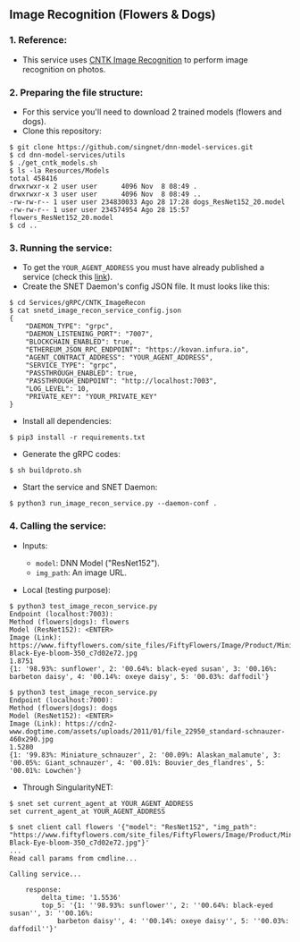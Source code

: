 ## Image Recognition (Flowers & Dogs)

### 1. Reference:

- This service uses [CNTK Image Recognition](https://cntk.ai/pythondocs/CNTK_301_Image_Recognition_with_Deep_Transfer_Learning.html) to perform image recognition on photos.

### 2. Preparing the file structure:

- For this service you'll need to download 2 trained models (flowers and dogs).
- Clone this repository:
```
$ git clone https://github.com/singnet/dnn-model-services.git
$ cd dnn-model-services/utils
$ ./get_cntk_models.sh
$ ls -la Resources/Models
total 458416
drwxrwxr-x 2 user user      4096 Nov  8 08:49 .
drwxrwxr-x 3 user user      4096 Nov  8 08:49 ..
-rw-rw-r-- 1 user user 234830033 Ago 28 17:28 dogs_ResNet152_20.model
-rw-rw-r-- 1 user user 234574954 Ago 28 15:57 flowers_ResNet152_20.model
$ cd ..
```

### 3. Running the service:

- To get the `YOUR_AGENT_ADDRESS` you must have already published a service (check this [link](https://github.com/singnet/wiki/tree/master/tutorials/howToPublishService)).
- Create the SNET Daemon's config JSON file. It must looks like this:
```
$ cd Services/gRPC/CNTK_ImageRecon
$ cat snetd_image_recon_service_config.json
{
    "DAEMON_TYPE": "grpc",
    "DAEMON_LISTENING_PORT": "7007",
    "BLOCKCHAIN_ENABLED": true,
    "ETHEREUM_JSON_RPC_ENDPOINT": "https://kovan.infura.io",
    "AGENT_CONTRACT_ADDRESS": "YOUR_AGENT_ADDRESS",
    "SERVICE_TYPE": "grpc",
    "PASSTHROUGH_ENABLED": true,
    "PASSTHROUGH_ENDPOINT": "http://localhost:7003",
    "LOG_LEVEL": 10,
    "PRIVATE_KEY": "YOUR_PRIVATE_KEY"
}
```
- Install all dependencies:
```
$ pip3 install -r requirements.txt
```
- Generate the gRPC codes:
```
$ sh buildproto.sh
```
- Start the service and SNET Daemon:
```
$ python3 run_image_recon_service.py --daemon-conf .
```

### 4. Calling the service:

- Inputs:
  - `model`: DNN Model ("ResNet152").
  - `img_path`: An image URL.

- Local (testing purpose):

```
$ python3 test_image_recon_service.py 
Endpoint (localhost:7003): 
Method (flowers|dogs): flowers
Model (ResNet152): <ENTER>
Image (Link): https://www.fiftyflowers.com/site_files/FiftyFlowers/Image/Product/Mini-Black-Eye-bloom-350_c7d02e72.jpg
1.8751
{1: '98.93%: sunflower', 2: '00.64%: black-eyed susan', 3: '00.16%: barbeton daisy', 4: '00.14%: oxeye daisy', 5: '00.03%: daffodil'}

$ python3 test_image_recon_service.py 
Endpoint (localhost:7000): 
Method (flowers|dogs): dogs
Model (ResNet152): <ENTER>
Image (Link): https://cdn2-www.dogtime.com/assets/uploads/2011/01/file_22950_standard-schnauzer-460x290.jpg
1.5280
{1: '99.83%: Miniature_schnauzer', 2: '00.09%: Alaskan_malamute', 3: '00.05%: Giant_schnauzer', 4: '00.01%: Bouvier_des_flandres', 5: '00.01%: Lowchen'}
```

- Through SingularityNET:

```
$ snet set current_agent_at YOUR_AGENT_ADDRESS
set current_agent_at YOUR_AGENT_ADDRESS

$ snet client call flowers '{"model": "ResNet152", "img_path": "https://www.fiftyflowers.com/site_files/FiftyFlowers/Image/Product/Mini-Black-Eye-bloom-350_c7d02e72.jpg"}'
...
Read call params from cmdline...

Calling service...

    response:
        delta_time: '1.5536'
        top_5: '{1: ''98.93%: sunflower'', 2: ''00.64%: black-eyed susan'', 3: ''00.16%:
            barbeton daisy'', 4: ''00.14%: oxeye daisy'', 5: ''00.03%: daffodil''}'
```
